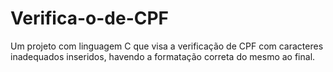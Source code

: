 # Verifica-o-de-CPF
Um projeto com linguagem C que visa a verificação de CPF com caracteres inadequados inseridos, havendo a formatação correta do mesmo ao final.
